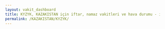 ```yaml
---
layout: vakit_dashboard
title: KYZYK, KAZAKISTAN için iftar, namaz vakitleri ve hava durumu - ilçe/eyalet seç
permalink: /KAZAKISTAN/KYZYK/
---
```


<script type="text/javascript">
  var GLOBAL_COUNTRY = 'KAZAKISTAN';
  var GLOBAL_CITY = 'KYZYK';
  var GLOBAL_STATE = '';
  var lat = 72;
  var lon = 21;
</script>
